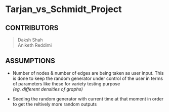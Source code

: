 # Tarjan_vs_Schmidt_Project

## CONTRIBUTORS
> Daksh Shah\
> Aniketh Reddimi



## ASSUMPTIONS

* Number of nodes & number of edges are being taken as user input. This is done to keep the random generator under control of the user in terms of parameters like these for variety testing purpose\
_(eg. different densities of graphs)_

* Seeding the random generator with current time at that moment in order to get the reltively more random outputs